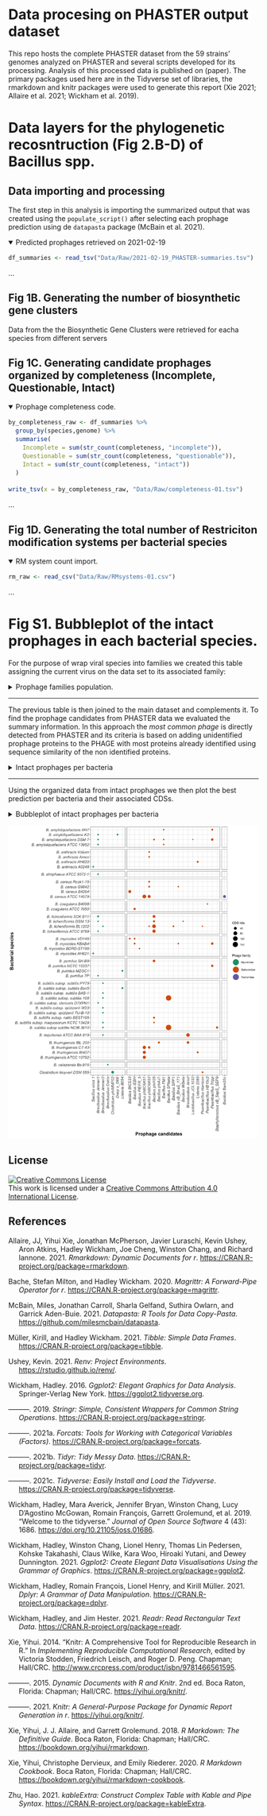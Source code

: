 Data procesing on PHASTER output dataset
================

This repo hosts the complete PHASTER dataset from the 59 strains’
genomes analyzed on PHASTER and several scripts developed for its
processing. Analysis of this processed data is published on (paper). The
primary packages used here are in the Tidyverse set of libraries, the
rmarkdown and knitr packages were used to generate this report (Xie
2021; Allaire et al. 2021; Wickham et al. 2019).

# Data layers for the phylogenetic recosntruction (Fig 2.B-D) of **Bacillus** spp.

## Data importing and processing

The first step in this analysis is importing the summarized output that
was created using the `populate_script()` after selecting each prophage
prediction using de `datapasta` package (McBain et al. 2021).

<details open>
<summary>
Predicted prophages retrieved on 2021-02-19
</summary>

``` r
df_summaries <- read_tsv("Data/Raw/2021-02-19_PHASTER-summaries.tsv")
```

<p>
…
</p>
</details>

## Fig 1B. Generating the number of biosynthetic gene clusters

Data from the the Biosynthetic Gene Clusters were retrieved for eacha
species from different servers

## Fig 1C. Generating candidate prophages organized by completeness (Incomplete, Questionable, Intact)

<details open>
<summary>
Prophage completeness code.
</summary>

``` r
by_completeness_raw <- df_summaries %>% 
  group_by(species,genome) %>%
  summarise(
    Incomplete = sum(str_count(completeness, "incomplete")),
    Questionable = sum(str_count(completeness, "questionable")),
    Intact = sum(str_count(completeness, "intact"))
  )

write_tsv(x = by_completeness_raw, "Data/Raw/completeness-01.tsv")
```

<p>
…
</p>
</details>

## Fig 1D. Generating the total number of Restriciton modification systems per bacterial species

<details open>
<summary>
RM system count import.
</summary>

``` r
rm_raw <- read_csv("Data/Raw/RMsystems-01.csv")
```

<p>
…
</p>
</details>

# Fig S1. Bubbleplot of the intact prophages in each bacterial species.

For the purpose of wrap viral species into families we created this
table assigning the current virus on the data set to its associated
family:

<details close>
<summary>
Prophage families population.
</summary>

``` r
phage_family <- tribble(
  ~most_common_phage, ~phage_family,
  'Brevibacillus Jimmer1' , 'Myoviridae',
  'Brevibacillus Jimmer2' , 'Myoviridae',
  'Brevibacillus Abouo', 'Myoviridae',
  'Brevibacillus Jenst' , 'Siphoviridae',
  'Brevibacillus Osiris', 'Myoviridae',
  'Paenibacillus HB10c2' , 'Siphoviridae',
  'Paenibacillus Harrison' , 'Siphoviridae', 
  'Paenibacillus Tripp' , 'Siphoviridae',
  'Deep s_D6E' , 'Myoviridae',
  'Listeria 2389' , 'Siphoviridae',
  'Listeria A006' , 'Siphoviridae',
  'Listeria vB_LmoS_188', 'Siphoviridae',
  'Listeria B054', 'Myoviridae',
  'Thermus phi OH2' , 'Myoviridae',
  'Geobacillus E3', 'Siphoviridae',
  'Geobacillus GBSV1' , 'Myoviridae',
  'Staphylococcus vB_SepS_SEP9' , 'Siphoviridae',
  'Staphylococcus SPbeta_like' , 'Siphoviridae',
  'Clostridium phiCT9441A' , 'Myoviridae',
  'Clostridium phiCD27' , 'Myoviridae',
  'Clostridium phiMMP02' , 'Myoviridae',
  'Clostridium phiCD505', 'Myoviridae',
  'Clostridium phiCT453A', 'Myoviridae',
  'Clostridium phiSM101' , 'Siphoviridae',
  'Clostridium c_st', 'Siphoviridae',
  'Clostridium phiCD111', 'Siphoviridae',
  'Clostridium phiCD211', 'Siphoviridae',
  'Bacillus SPP1' , 'Siphoviridae',
  'Bacillus phi105' , 'Siphoviridae',
  'Bacillus virus 1' , 'Myoviridae',
  'Bacillus Bam35c' , 'Tectiviridae',
  'Bacillus phBC6A51' , 'Siphoviridae',
  'Bacillus phBC6A52' , 'Siphoviridae',
  'Bacillus PM1' , 'Siphoviridae',
  'Bacillus WBeta' , 'Siphoviridae',
  'Bacillus phIS3501' , 'Siphoviridae',
  'Bacillus BtCS33' , 'Siphoviridae',
  'Bacillus SPbeta' , 'Siphoviridae',
  'Bacillus phi4J1' , 'Siphoviridae',
  'Bacillus BalMu1' , 'Myoviridae',
  'Bacillus AR9', 'Myoviridae',
  'Bacillus Bam35c', 'Tectiviridae',
  'Bacillus Bobb' , 'Herelleveridae',
  'Bacillus BtCS33', 'Siphoviridae',
  'Bacillus Eyuki' , 'Herelleveridae',
  'Bacillus G', 'Myoviridae',
  'Bacillus IEBH', 'Siphoviridae',
  'Bacillus JBP901', 'Herelleveridae',
  'Bacillus JL', 'Herelleveridae',
  'Bacillus Palmer', 'Podoviridae',
  'Bacillus PBS1', 'Myoviridae',
  'Bacillus PfEFR_5', 'Siphoviridae',
  'Bacillus phiCM3', 'Siphoviridae',
  'Bacillus phiNIT1', 'Herelleveridae',
  'Bacillus Pony', 'Herelleveridae',
  'Bacillus SP_10', 'Herelleveridae',
  'Bacillus vB_BhaS_171', 'Siphoviridae',
  'Bacillus Waukesha92' , 'Siphoviridae',
  'Bacillus Finn', 'Siphoviridae',
  'Bacillus Fah', 'Siphoviridae',
  'Enterobacteria phi92', 'Myoviridae',
  'Enterococcus phiEf11', 'Siphoviridae',
  'Enterobacteria vB_KleM_RaK2', 'Myoviridae',
  'Lactobacillus JCL1032', 'Siphoviridae',
  'Lactobacillus phiAT3', 'Siphoviridae',
  'Planktothrix PaV_LD', 'Siphoviridae',
  'Sphingomonas PAU', 'Myoviridae',
  'Cellulophaga phiSM', 'Myoviridae',
  'Staphylococcus SpaA1' , 'Siphoviridae',
  'Synechococcus S_SKS1' , 'Myoviridae',
  'Escherichia RCS47' , 'Myoviridae'
)

kable(phage_family[1:5,])
```

<table>
<thead>
<tr>
<th style="text-align:left;">
most\_common\_phage
</th>
<th style="text-align:left;">
phage\_family
</th>
</tr>
</thead>
<tbody>
<tr>
<td style="text-align:left;">
Brevibacillus Jimmer1
</td>
<td style="text-align:left;">
Myoviridae
</td>
</tr>
<tr>
<td style="text-align:left;">
Brevibacillus Jimmer2
</td>
<td style="text-align:left;">
Myoviridae
</td>
</tr>
<tr>
<td style="text-align:left;">
Brevibacillus Abouo
</td>
<td style="text-align:left;">
Myoviridae
</td>
</tr>
<tr>
<td style="text-align:left;">
Brevibacillus Jenst
</td>
<td style="text-align:left;">
Siphoviridae
</td>
</tr>
<tr>
<td style="text-align:left;">
Brevibacillus Osiris
</td>
<td style="text-align:left;">
Myoviridae
</td>
</tr>
</tbody>
</table>
<p>
…
</p>
</details>

------------------------------------------------------------------------

The previous table is then joined to the main dataset and complements
it. To find the prophage candidates from PHASTER data we evaluated the
summary information. In this approach the *most common phage* is
directly detected from PHASTER and its criteria is based on adding
unidentified prophage proteins to the PHAGE with most proteins already
identified using sequence similarity of the non identified proteins.

<details close>
<summary>
Intact prophages per bacteria
</summary>

``` r
intact_phages_summary_cleaned <- df_summaries %>%
  separate(most_common_phage, c("most_common_phage", "phage_proteins"), sep = "\\(") %>%
  relocate(species) %>%
  arrange(species) %>%
  mutate(
    phage_proteins = str_replace(phage_proteins, "\\)", ""),
    most_common_phage = str_remove(most_common_phage, "PHAGE_"),
    species = str_replace(species, "Bacillus", "B."),
    species = as.factor(species),
    phage_proteins = as.numeric(phage_proteins),
    most_common_phage = str_replace(most_common_phage, "_", " "),
    most_common_phage = str_replace(most_common_phage, "Bacill", "Bacillus"),
    most_common_phage = str_replace(most_common_phage, "Brevib", "Brevibacillus"),
    most_common_phage = str_replace(most_common_phage, "Clostr", "Clostridium"),
    most_common_phage = str_replace(most_common_phage, "Thermu", "Thermus phi"),
    most_common_phage = str_replace(most_common_phage, "Paenib", "Paenibacillus"),
    most_common_phage = str_replace(most_common_phage, "Bacillus 1", "Bacillus virus 1"),
    most_common_phage = str_replace(most_common_phage, "Lister", "Listeria"),
    most_common_phage = str_replace(most_common_phage, "Geobac", "Geobacillus"),
    most_common_phage = str_replace(most_common_phage, "Staphy", "Staphylococcus"),
    most_common_phage = str_replace(most_common_phage, "Entero phi92", "Enterobacteria phi92"),
    most_common_phage = str_replace(most_common_phage, "Entero phiEf11", "Enterococcus phiEf11"),
    most_common_phage = str_replace(most_common_phage, "Entero vB_KleM_RaK2", "Enterobacteria vB_KleM_RaK2"),
    most_common_phage = str_replace(most_common_phage, "Lactob", "Lactobacillus"),
    most_common_phage = str_replace(most_common_phage, "Sphing", "Sphingomonas"),
    most_common_phage = str_replace(most_common_phage, "Cellul", "Cellulophaga"),
    most_common_phage = str_replace(most_common_phage, "Plankt", "Planktothrix"),
    most_common_phage = str_replace(most_common_phage, "Synech", "Synechococcus"),
    most_common_phage = str_replace(most_common_phage, "Escher", "Escherichia")
  ) %>%
  separate(most_common_phage, c("most_common_phage", "phage_nc_id"), sep = "_NC_") %>%
  inner_join(phage_family)
```

<p>
…
</p>
</details>

------------------------------------------------------------------------

Using the organized data from intact prophages we then plot the best
prediction per bacteria and their associated CDSs.

<details close>
<summary>
Bubbleplot of intact prophages per bacteria
</summary>

``` r
bubbleplot_plot_summary <- intact_phages_summary_cleaned %>% 
  filter(completeness == "intact") %>%
  select(species, most_common_phage, phage_proteins, phage_family) %>%
  mutate(epithet = as_factor(word(species,2))) %>% 
  pivot_wider(names_from = "most_common_phage", values_from = "phage_proteins", values_fill = 0, values_fn = sum) %>% 
  pivot_longer(cols = -c(species, epithet, phage_family), names_to = "most_common_phage", values_to = "phage_proteins") %>%
  filter(phage_proteins > 0) %>%
  ggplot(aes(most_common_phage, species, size = phage_proteins, color = phage_family)) +
  geom_point() +
  facet_grid(rows = vars(epithet), scales = "free", space = "free") +
  theme_bw() +
  scale_size_area(max_size = 8) +
  scale_color_brewer(palette = "Dark2") +
  facet_grid(rows = vars(epithet), cols = vars(phage_family), scales = "free", space = "free") +
  guides(color = guide_legend(override.aes = list(size=9))) +
  theme(
    axis.text.x = element_text(angle = 90, vjust = 0.5, hjust = 1, size = 13, face = "italic"),
    axis.text.y = element_text(size = 13, face = "italic"),
    axis.title.x = element_text(size = 16, face = "bold"),
    axis.title.y = element_text(size = 16, face = "bold"),
    strip.background = element_blank(),
    strip.text.y = element_blank(),
    strip.text.x = element_blank(),
    legend.position = "right"
  ) +
  labs(
    x = "Prophage candidates",
    y = "Bacterial species",
    size = "CDS hits",
    color = "Phage family"
)

# ggsave("Figs/bubbleplot-summary-01.pdf", width = 14, height = 16)

# bubbleplot_plot_summary
```

<p>
…
</p>
</details>

![](Figs/bubbleplot-summary-1.png)

## License

<a rel="license" href="http://creativecommons.org/licenses/by/4.0/"><img src="https://i.creativecommons.org/l/by/4.0/88x31.png" alt="Creative Commons License" style="border-width:0"/></a><br />This
work is licensed under a
<a rel="license" href="http://creativecommons.org/licenses/by/4.0/">Creative
Commons Attribution 4.0 International License</a>.

## References

<div id="refs" class="references csl-bib-body hanging-indent">

<div id="ref-R-rmarkdown" class="csl-entry">

Allaire, JJ, Yihui Xie, Jonathan McPherson, Javier Luraschi, Kevin
Ushey, Aron Atkins, Hadley Wickham, Joe Cheng, Winston Chang, and
Richard Iannone. 2021. *Rmarkdown: Dynamic Documents for r*.
<https://CRAN.R-project.org/package=rmarkdown>.

</div>

<div id="ref-R-magrittr" class="csl-entry">

Bache, Stefan Milton, and Hadley Wickham. 2020. *Magrittr: A
Forward-Pipe Operator for r*.
<https://CRAN.R-project.org/package=magrittr>.

</div>

<div id="ref-R-datapasta" class="csl-entry">

McBain, Miles, Jonathan Carroll, Sharla Gelfand, Suthira Owlarn, and
Garrick Aden-Buie. 2021. *Datapasta: R Tools for Data Copy-Pasta*.
<https://github.com/milesmcbain/datapasta>.

</div>

<div id="ref-R-tibble" class="csl-entry">

Müller, Kirill, and Hadley Wickham. 2021. *Tibble: Simple Data Frames*.
<https://CRAN.R-project.org/package=tibble>.

</div>

<div id="ref-R-renv" class="csl-entry">

Ushey, Kevin. 2021. *Renv: Project Environments*.
<https://rstudio.github.io/renv/>.

</div>

<div id="ref-ggplot22016" class="csl-entry">

Wickham, Hadley. 2016. *Ggplot2: Elegant Graphics for Data Analysis*.
Springer-Verlag New York. <https://ggplot2.tidyverse.org>.

</div>

<div id="ref-R-stringr" class="csl-entry">

———. 2019. *Stringr: Simple, Consistent Wrappers for Common String
Operations*. <https://CRAN.R-project.org/package=stringr>.

</div>

<div id="ref-R-forcats" class="csl-entry">

———. 2021a. *Forcats: Tools for Working with Categorical Variables
(Factors)*. <https://CRAN.R-project.org/package=forcats>.

</div>

<div id="ref-R-tidyr" class="csl-entry">

———. 2021b. *Tidyr: Tidy Messy Data*.
<https://CRAN.R-project.org/package=tidyr>.

</div>

<div id="ref-R-tidyverse" class="csl-entry">

———. 2021c. *Tidyverse: Easily Install and Load the Tidyverse*.
<https://CRAN.R-project.org/package=tidyverse>.

</div>

<div id="ref-tidyverse2019" class="csl-entry">

Wickham, Hadley, Mara Averick, Jennifer Bryan, Winston Chang, Lucy
D’Agostino McGowan, Romain François, Garrett Grolemund, et al. 2019.
“Welcome to the <span class="nocase">tidyverse</span>.” *Journal of Open
Source Software* 4 (43): 1686. <https://doi.org/10.21105/joss.01686>.

</div>

<div id="ref-R-ggplot2" class="csl-entry">

Wickham, Hadley, Winston Chang, Lionel Henry, Thomas Lin Pedersen,
Kohske Takahashi, Claus Wilke, Kara Woo, Hiroaki Yutani, and Dewey
Dunnington. 2021. *Ggplot2: Create Elegant Data Visualisations Using the
Grammar of Graphics*. <https://CRAN.R-project.org/package=ggplot2>.

</div>

<div id="ref-R-dplyr" class="csl-entry">

Wickham, Hadley, Romain François, Lionel Henry, and Kirill Müller. 2021.
*Dplyr: A Grammar of Data Manipulation*.
<https://CRAN.R-project.org/package=dplyr>.

</div>

<div id="ref-R-readr" class="csl-entry">

Wickham, Hadley, and Jim Hester. 2021. *Readr: Read Rectangular Text
Data*. <https://CRAN.R-project.org/package=readr>.

</div>

<div id="ref-knitr2014" class="csl-entry">

Xie, Yihui. 2014. “Knitr: A Comprehensive Tool for Reproducible Research
in R.” In *Implementing Reproducible Computational Research*, edited by
Victoria Stodden, Friedrich Leisch, and Roger D. Peng. Chapman;
Hall/CRC. <http://www.crcpress.com/product/isbn/9781466561595>.

</div>

<div id="ref-knitr2015" class="csl-entry">

———. 2015. *Dynamic Documents with R and Knitr*. 2nd ed. Boca Raton,
Florida: Chapman; Hall/CRC. <https://yihui.org/knitr/>.

</div>

<div id="ref-R-knitr" class="csl-entry">

———. 2021. *Knitr: A General-Purpose Package for Dynamic Report
Generation in r*. <https://yihui.org/knitr/>.

</div>

<div id="ref-rmarkdown2018" class="csl-entry">

Xie, Yihui, J. J. Allaire, and Garrett Grolemund. 2018. *R Markdown: The
Definitive Guide*. Boca Raton, Florida: Chapman; Hall/CRC.
<https://bookdown.org/yihui/rmarkdown>.

</div>

<div id="ref-rmarkdown2020" class="csl-entry">

Xie, Yihui, Christophe Dervieux, and Emily Riederer. 2020. *R Markdown
Cookbook*. Boca Raton, Florida: Chapman; Hall/CRC.
<https://bookdown.org/yihui/rmarkdown-cookbook>.

</div>

<div id="ref-R-kableExtra" class="csl-entry">

Zhu, Hao. 2021. *kableExtra: Construct Complex Table with Kable and Pipe
Syntax*. <https://CRAN.R-project.org/package=kableExtra>.

</div>

</div>
